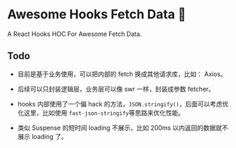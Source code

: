 # Awesome Hooks Fetch Data 👏
A React Hooks HOC For Awesome Fetch Data. 

## Todo

 - 目前是基于业务使用，可以把内部的 fetch 换成其他请求库，比如： Axios。

 - 后续可以只封装逻辑层，业务层可以像 swr 一样，封装成参数 fetcher。

 - hooks 内部使用了一个偏 hack 的方法，`JSON.stringify()`，后面可以考虑优化这里，比如使用 `fast-json-stringify`等思路来优化性能。

 - 类似 Suspense 的短时间 loading 不展示，比如 200ms 以内返回的数据就不展示 loading 了。